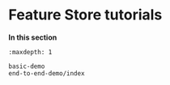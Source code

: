 # Feature Store tutorials

**In this section**
```{toctree}
:maxdepth: 1

basic-demo
end-to-end-demo/index
```
